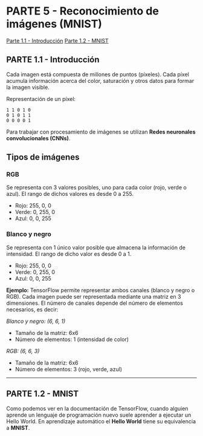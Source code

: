 PARTE 5 - Reconocimiento de imágenes (MNIST)
===================

[Parte 1.1 - Introducción](#parte-11---introducción)
[Parte 1.2 - MNIST](#parte-12---mnist)

## PARTE 1.1 - Introducción

Cada imagen está compuesta de millones de puntos (píxeles). Cada píxel acumula información acerca del color, saturación y otros datos para formar la imagen visible.

Representación de un píxel:

    1 1 0 1 0
    0 1 0 1 1
    0 0 0 0 1

Para trabajar con procesamiento de imágenes se utilizan **Redes neuronales convolucionales (CNNs)**.

## Tipos de imágenes
### RGB
Se representa con 3 valores posibles, uno para cada color (rojo, verde o azul). El rango de dichos valores es desde 0 a 255.

 - Rojo: 255, 0, 0
 - Verde: 0, 255, 0
 - Azul: 0, 0, 255

### Blanco y negro
Se representa con 1 único valor posible que almacena la información de intensidad. El rango de dicho valor es desde 0 a 1.

 - Rojo: 255, 0, 0
 - Verde: 0, 255, 0
 - Azul: 0, 0, 255

**Ejemplo:** TensorFlow permite representar ambos canales (blanco y negro o RGB). Cada imagen puede ser representada mediante una matriz en 3 dimensiones. El número de canales depende del número de elementos necesarios, es decir:

*Blanco y negro: (6, 6, 1)*
- Tamaño de la matriz: 6x6
- Número de elementos: 1 (intensidad de color)

*RGB: (6, 6, 3)*
- Tamaño de la matriz: 6x6
- Número de elementos: 3 (rojo, verde, azul)

-------------
## PARTE 1.2 - MNIST

Como podemos ver en la documentación de TensorFlow, cuando alguien aprende un lenguaje de programación nuevo suele aprender a ejecutar un Hello World. En aprendizaje automático el **Hello World** tiene su equivalencia a **MNIST**.
